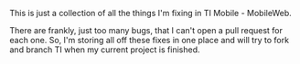 This is just a collection of all the things I'm fixing in TI Mobile - MobileWeb.

There are frankly, just too many bugs, that I can't open a pull request for each one. So, I'm storing all off these fixes in one place and will try to fork and branch TI when my current project is finished.
